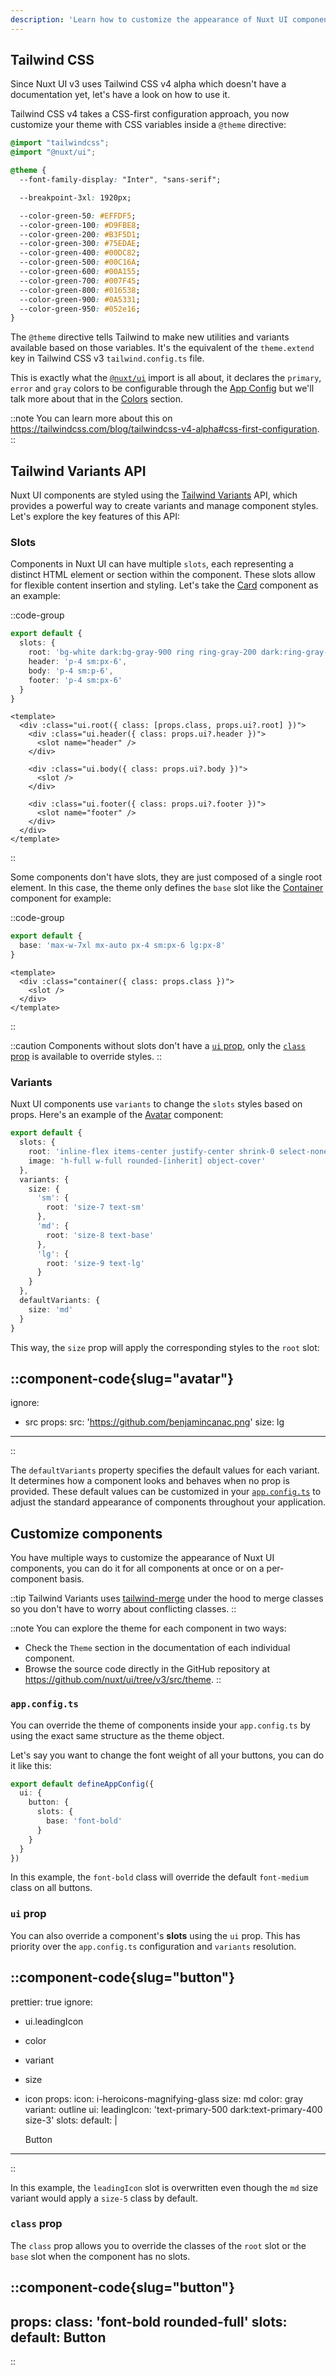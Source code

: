 ```yaml
---
description: 'Learn how to customize the appearance of Nuxt UI components using Tailwind CSS.'
---
```


## Tailwind CSS

Since Nuxt UI v3 uses Tailwind CSS v4 alpha which doesn't have a documentation yet, let's have a look on how to use it.

Tailwind CSS v4 takes a CSS-first configuration approach, you now customize your theme with CSS variables inside a `@theme` directive:

```css [main.css]
@import "tailwindcss";
@import "@nuxt/ui";

@theme {
  --font-family-display: "Inter", "sans-serif";

  --breakpoint-3xl: 1920px;

  --color-green-50: #EFFDF5;
  --color-green-100: #D9FBE8;
  --color-green-200: #B3F5D1;
  --color-green-300: #75EDAE;
  --color-green-400: #00DC82;
  --color-green-500: #00C16A;
  --color-green-600: #00A155;
  --color-green-700: #007F45;
  --color-green-800: #016538;
  --color-green-900: #0A5331;
  --color-green-950: #052e16;
}
```

The `@theme` directive tells Tailwind to make new utilities and variants available based on those variables. It's the equivalent of the `theme.extend` key in Tailwind CSS v3 `tailwind.config.ts` file.

This is exactly what the [`@nuxt/ui`](https://github.com/nuxt/ui/blob/v3/src/runtime/index.css) import is all about, it declares the `primary`, `error` and `gray` colors to be configurable through the [App Config](https://nuxt.com/docs/guide/directory-structure/app-config#app-config-file) but we'll talk more about that in the [Colors](/getting-started/colors) section.

::note
You can learn more about this on https://tailwindcss.com/blog/tailwindcss-v4-alpha#css-first-configuration.
::

## Tailwind Variants API

Nuxt UI components are styled using the [Tailwind Variants](https://www.tailwind-variants.org/) API, which provides a powerful way to create variants and manage component styles. Let's explore the key features of this API:

### Slots

Components in Nuxt UI can have multiple `slots`, each representing a distinct HTML element or section within the component. These slots allow for flexible content insertion and styling. Let's take the [Card](/components/card) component as an example:

::code-group

```ts [src/theme/card.ts]
export default {
  slots: {
    root: 'bg-white dark:bg-gray-900 ring ring-gray-200 dark:ring-gray-800 divide-y divide-gray-200 dark:divide-gray-800 rounded-lg shadow',
    header: 'p-4 sm:px-6',
    body: 'p-4 sm:p-6',
    footer: 'p-4 sm:px-6'
  }
}
```

```vue [src/runtime/components/Card.vue]
<template>
  <div :class="ui.root({ class: [props.class, props.ui?.root] })">
    <div :class="ui.header({ class: props.ui?.header })">
      <slot name="header" />
    </div>

    <div :class="ui.body({ class: props.ui?.body })">
      <slot />
    </div>

    <div :class="ui.footer({ class: props.ui?.footer })">
      <slot name="footer" />
    </div>
  </div>
</template>
```

::

Some components don't have slots, they are just composed of a single root element. In this case, the theme only defines the `base` slot like the [Container](/components/container) component for example:

::code-group

```ts [src/theme/container.ts]
export default {
  base: 'max-w-7xl mx-auto px-4 sm:px-6 lg:px-8'
}
```

```vue [src/runtime/components/Container.vue]
<template>
  <div :class="container({ class: props.class })">
    <slot />
  </div>
</template>
```

::

::caution
Components without slots don't have a [`ui` prop](#ui-prop), only the [`class` prop](#class-prop) is available to override styles.
::

### Variants

Nuxt UI components use `variants` to change the `slots` styles based on props. Here's an example of the [Avatar](/components/avatar) component:

```ts [src/theme/avatar.ts]
export default {
  slots: {
    root: 'inline-flex items-center justify-center shrink-0 select-none overflow-hidden rounded-full align-middle bg-gray-100 dark:bg-gray-800',
    image: 'h-full w-full rounded-[inherit] object-cover'
  },
  variants: {
    size: {
      'sm': {
        root: 'size-7 text-sm'
      },
      'md': {
        root: 'size-8 text-base'
      },
      'lg': {
        root: 'size-9 text-lg'
      }
    }
  },
  defaultVariants: {
    size: 'md'
  }
}
```

This way, the `size` prop will apply the corresponding styles to the `root` slot:

::component-code{slug="avatar"}
---
ignore:
  - src
props:
  src: 'https://github.com/benjamincanac.png'
  size: lg
---
::

The `defaultVariants` property specifies the default values for each variant. It determines how a component looks and behaves when no prop is provided. These default values can be customized in your [`app.config.ts`](#appconfigts) to adjust the standard appearance of components throughout your application.

## Customize components

You have multiple ways to customize the appearance of Nuxt UI components, you can do it for all components at once or on a per-component basis.

::tip
Tailwind Variants uses [tailwind-merge](https://github.com/dcastil/tailwind-merge) under the hood to merge classes so you don't have to worry about conflicting classes.
::

::note
You can explore the theme for each component in two ways:

- Check the `Theme` section in the documentation of each individual component.
- Browse the source code directly in the GitHub repository at https://github.com/nuxt/ui/tree/v3/src/theme.
::

### `app.config.ts`

You can override the theme of components inside your `app.config.ts` by using the exact same structure as the theme object.

Let's say you want to change the font weight of all your buttons, you can do it like this:

```ts [app.config.ts]
export default defineAppConfig({
  ui: {
    button: {
      slots: {
        base: 'font-bold'
      }
    }
  }
})
```

In this example, the `font-bold` class will override the default `font-medium` class on all buttons.

### `ui` prop

You can also override a component's **slots** using the `ui` prop. This has priority over the `app.config.ts` configuration and `variants` resolution.

::component-code{slug="button"}
---
prettier: true
ignore:
  - ui.leadingIcon
  - color
  - variant
  - size
  - icon
props:
  icon: i-heroicons-magnifying-glass
  size: md
  color: gray
  variant: outline
  ui:
    leadingIcon: 'text-primary-500 dark:text-primary-400 size-3'
slots:
  default: |

    Button
---
::

In this example, the `leadingIcon` slot is overwritten even though the `md` size variant would apply a `size-5` class by default.

### `class` prop

The `class` prop allows you to override the classes of the `root` slot or the `base` slot when the component has no slots.

::component-code{slug="button"}
---
props:
  class: 'font-bold rounded-full'
slots:
  default: Button
---
::
